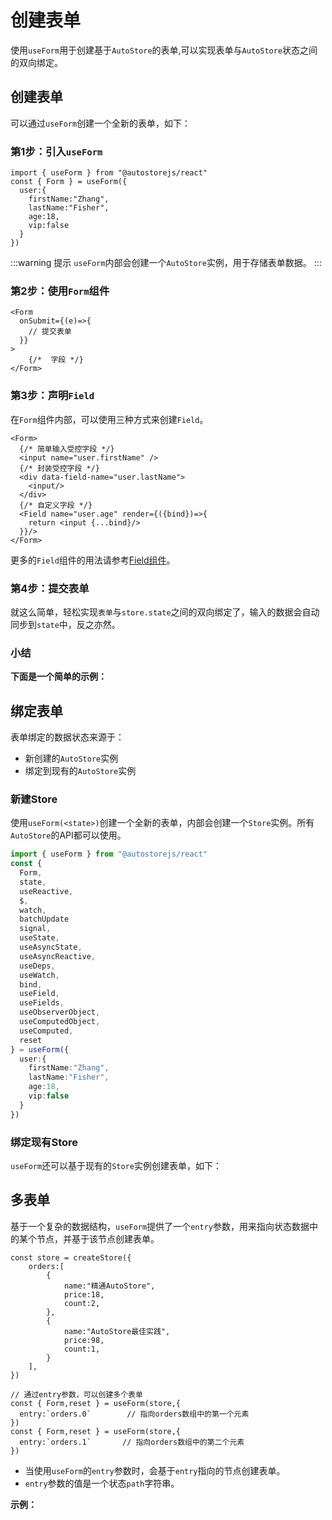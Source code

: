 
# 创建表单

使用`useForm`用于创建基于`AutoStore`的表单,可以实现表单与`AutoStore`状态之间的双向绑定。

## 创建表单

可以通过`useForm`创建一个全新的表单，如下：

### 第1步：引入`useForm`

```tsx
import { useForm } from "@autostorejs/react"
const { Form } = useForm({
  user:{
    firstName:"Zhang",
    lastName:"Fisher",
    age:18,
    vip:false 
  }  
}) 
```

:::warning 提示
`useForm`内部会创建一个`AutoStore`实例，用于存储表单数据。
::: 


### 第2步：使用`Form`组件

```tsx
<Form  
  onSubmit={(e)=>{
    // 提交表单
  }}
>
    {/*  字段 */}
</Form>
```

### 第3步：声明`Field`

在`Form`组件内部，可以使用三种方式来创建`Field`。

```tsx
<Form>
  {/* 简单输入受控字段 */}
  <input name="user.firstName" />
  {/* 封装受控字段 */}
  <div data-field-name="user.lastName">
    <input/>
  </div>
  {/* 自定义字段 */}
  <Field name="user.age" render={({bind})=>{
    return <input {...bind}/>
  }}/>
</Form>
```

更多的`Field`组件的用法请参考[Field组件](../../form/field/field-component.md)。

### 第4步：提交表单

就这么简单，轻松实现`表单`与`store.state`之间的双向绑定了，输入的数据会自动同步到`state`中，反之亦然。

### 小结

**下面是一个简单的示例：**

<demo react="form/form/base.tsx"/>


## 绑定表单

表单绑定的数据状态来源于：

- 新创建的`AutoStore`实例
- 绑定到现有的`AutoStore`实例

### 新建Store

使用`useForm(<state>)`创建一个全新的表单，内部会创建一个`Store`实例。所有`AutoStore`的API都可以使用。

```ts
import { useForm } from "@autostorejs/react"
const { 
  Form,
  state,
  useReactive,
  $,
  watch,
  batchUpdate
  signal,
  useState,    
  useAsyncState,     
  useAsyncReactive,
  useDeps,           
  useWatch,          
  bind,              
  useField,          
  useFields,         
  useObserverObject, 
  useComputedObject, 
  useComputed,       
  reset
} = useForm({
  user:{
    firstName:"Zhang",
    lastName:"Fisher",
    age:18,
    vip:false 
  }  
}) 
```

### 绑定现有Store

`useForm`还可以基于现有的`Store`实例创建表单，如下：

<demo react="form/form/fromStore.tsx" />


## 多表单

基于一个复杂的数据结构，`useForm`提供了一个`entry`参数，用来指向状态数据中的某个节点，并基于该节点创建表单。

```tsx {17-28}
const store = createStore({
    orders:[
        {
            name:"精通AutoStore",
            price:18,
            count:2,
        },
        {
            name:"AutoStore最佳实践",
            price:98,
            count:1,
        }
    ],
}) 

// 通过entry参数，可以创建多个表单
const { Form,reset } = useForm(store,{
  entry:`orders.0`        // 指向orders数组中的第一个元素
})
const { Form,reset } = useForm(store,{
  entry:`orders.1`       // 指向orders数组中的第二个元素
})
```

- 当使用`useForm`的`entry`参数时，会基于`entry`指向的节点创建表单。
- `entry`参数的值是一个状态`path`字符串。

**示例：**

<demo react="form/form/multiForm.tsx" />